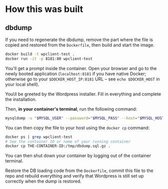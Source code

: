 # How this was built

## dbdump

If you need to regenerate the dbdump, remove the part where the file is copied and restored from the `Dockerfile`, then build and start the image.

```bash
docker build -t wpclient-test .
docker run -it -p 8181:80 wpclient-test
```

You'll get a prompt inside the container. Open your browser and go to the newly booted application (`localhost:8181` if you have native Docker; otherwise go to your `$DOCKER_HOST_IP:8181` URL – see `echo $DOCKER_HOST` in your local shell).

You\ll be greeted by the Wordpress installer. Fill in everything and complete the installation.

Then, **in your container's terminal**, run the following command:

```bash
mysqldump -u "$MYSQL_USER" --password="$MYSQL_PASS" --host="$MYSQL_HOST" "$MYSQL_DB" | gzip -9 > /tmp/dbdump.sql.gz
```

You can then copy the file to your host using the `docker cp` command:

```bash
docker ps | grep wpclient-test
# See the container ID or name of your running container
docker cp THE-CONTAINER-ID:/tmp/dbdump.sql.gz .
```

You can then shut down your container by logging out of the container terminal.

Restore the DB loading code from the `Dockerfile`, commit this file to the repo and rebuild everything and verify that Wordpress is still set up correctly when the dump is restored.
